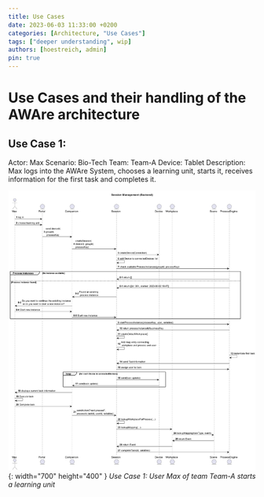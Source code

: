 ```yaml
---
title: Use Cases
date: 2023-06-03 11:33:00 +0200
categories: [Architecture, "Use Cases"]
tags: ["deeper understanding", wip]
authors: [hoestreich, admin]
pin: true
---
```


# Use Cases and their handling of the AWAre architecture

## Use Case 1:

Actor: Max
Scenario: Bio-Tech
Team: Team-A
Device: Tablet
Description:
Max logs into the AWAre System, chooses a learning unit, starts it, receives information for the first task and completes it.

![img-description](img/Session_Management.png){: width="700" height="400" }
_Use Case 1: User Max of team Team-A starts a learning unit_
